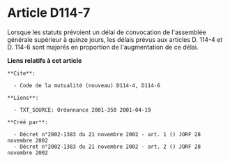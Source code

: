 # Article D114-7

Lorsque les statuts prévoient un délai de convocation de l'assemblée générale supérieur à quinze jours, les délais prévus aux
articles D. 114-4 et D. 114-6 sont majorés en proportion de l'augmentation de ce délai.

**Liens relatifs à cet article**

	**Cite**:

	  - Code de la mutualité (nouveau) D114-4, D114-6

	**Liens**:

	  - TXT_SOURCE: Ordonnance 2001-350 2001-04-19

	**Créé par**:

	  - Décret n°2002-1383 du 21 novembre 2002 - art. 1 () JORF 28 novembre 2002
	  - Décret n°2002-1383 du 21 novembre 2002 - art. 2 () JORF 28 novembre 2002
